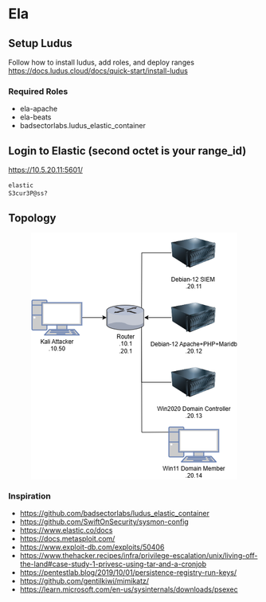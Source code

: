 # Ela

## Setup Ludus
Follow how to install ludus, add roles, and deploy ranges
https://docs.ludus.cloud/docs/quick-start/install-ludus

### Required Roles
- ela-apache
- ela-beats
- badsectorlabs.ludus_elastic_container

## Login to Elastic (second octet is your range_id)
https://10.5.20.11:5601/

```
elastic
S3cur3P@ss?
```

## Topology
<img src="./topology-tests/topology.png" alt="Topology" style="display: block; margin: 0 auto;" />

### Inspiration
- https://github.com/badsectorlabs/ludus_elastic_container
- https://github.com/SwiftOnSecurity/sysmon-config
- https://www.elastic.co/docs
- https://docs.metasploit.com/
- https://www.exploit-db.com/exploits/50406
- https://www.thehacker.recipes/infra/privilege-escalation/unix/living-off-the-land#case-study-1-privesc-using-tar-and-a-cronjob
- https://pentestlab.blog/2019/10/01/persistence-registry-run-keys/
- https://github.com/gentilkiwi/mimikatz/
- https://learn.microsoft.com/en-us/sysinternals/downloads/psexec
